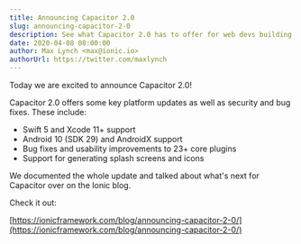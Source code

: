 ```yaml
---
title: Announcing Capacitor 2.0
slug: announcing-capacitor-2-0
description: See what Capacitor 2.0 has to offer for web devs building mobile apps
date: 2020-04-08 08:00:00
author: Max Lynch <max@ionic.io>
authorUrl: https://twitter.com/maxlynch
---
```


Today we are excited to announce Capacitor 2.0!

Capacitor 2.0 offers some key platform updates as well as security and bug fixes. These include:

 * Swift 5 and Xcode 11+ support
 * Android 10 (SDK 29) and AndroidX support
 * Bug fixes and usability improvements to 23+ core plugins
 * Support for generating splash screens and icons

We documented the whole update and talked about what's next for Capacitor over on the Ionic blog.

Check it out:

[https://ionicframework.com/blog/announcing-capacitor-2-0/](https://ionicframework.com/blog/announcing-capacitor-2-0/)